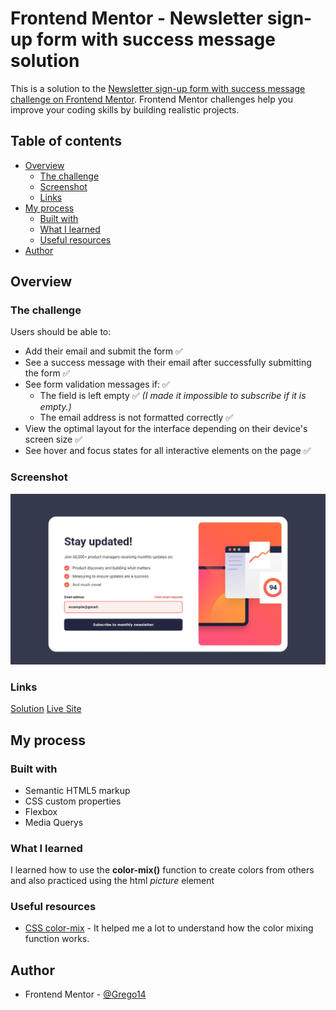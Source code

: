 # Frontend Mentor - Newsletter sign-up form with success message solution

This is a solution to the [Newsletter sign-up form with success message challenge on Frontend Mentor](https://www.frontendmentor.io/challenges/newsletter-signup-form-with-success-message-3FC1AZbNrv). Frontend Mentor challenges help you improve your coding skills by building realistic projects. 

## Table of contents

- [Overview](#overview)
  - [The challenge](#the-challenge)
  - [Screenshot](#screenshot)
  - [Links](#links)
- [My process](#my-process)
  - [Built with](#built-with)
  - [What I learned](#what-i-learned)
  - [Useful resources](#useful-resources)
- [Author](#author)


## Overview

### The challenge

Users should be able to:

- Add their email and submit the form ✅
- See a success message with their email after successfully submitting the form ✅
- See form validation messages if: ✅
  - The field is left empty ✅ *(I made it impossible to subscribe if it is empty.)*
  - The email address is not formatted correctly ✅
- View the optimal layout for the interface depending on their device's screen size ✅
- See hover and focus states for all interactive elements on the page ✅

### Screenshot

![](../../../screenshots/newsletter-sign-up.webp)

### Links

[Solution](https://github.com/Grego14/FrontendMentor_Challenges/tree/main/.learning_paths/javascript-fundamentals/newsletter-sign-up-with-success-message-main) [Live Site](https://grego14.github.io/FrontendMentor_Challenges/.learning_paths/javascript-fundamentals/newsletter-sign-up-with-success-message-main/)

## My process

### Built with

- Semantic HTML5 markup
- CSS custom properties
- Flexbox
- Media Querys

### What I learned

I learned how to use the **color-mix()** function to create colors from others and also practiced using the html *picture* element

### Useful resources

- [CSS color-mix](https://developer.mozilla.org/en-US/blog/color-palettes-css-color-mix/) - It helped me a lot to understand how the color mixing function works.

## Author

- Frontend Mentor - [@Grego14](https://www.frontendmentor.io/profile/Grego14)

